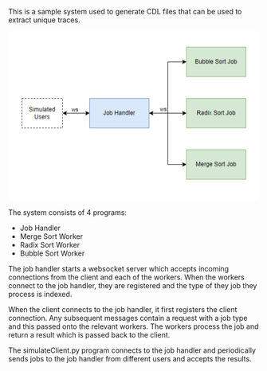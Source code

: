 This is a sample system used to generate CDL files that can be used to extract unique traces. 

![Simplified System Diagram](docs/systemDiagram.png)

The system consists of 4 programs:

- Job Handler 
- Merge Sort Worker
- Radix Sort Worker
- Bubble Sort Worker 

The job handler starts a websocket server which accepts incoming connections from the client and each of the workers. When the workers connect to the job handler, they are registered and the type of they job they process is indexed. 

When the client connects to the job handler, it first registers the client connection. Any subsequent messages contain a request with a job type and this passed onto the relevant workers. The workers process the job and return a result which is passed back to the client. 

The simulateClient.py program connects to the job handler and periodically sends jobs to the job handler from different users and accepts the results.



